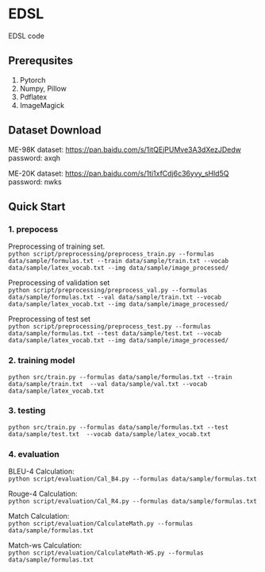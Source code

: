 # EDSL
 EDSL code
 
## Prerequsites
1. Pytorch
2. Numpy, Pillow
3. Pdflatex
4. ImageMagick

## Dataset Download
ME-98K dataset: https://pan.baidu.com/s/1itQEjPUMve3A3dXezJDedw password: axqh 

ME-20K dataset: https://pan.baidu.com/s/1ti1xfCdj6c36yvy_sHld5Q password: nwks


## Quick Start
### 1. prepocess

Preprocessing of training set.
<br/>
`python script/preprocessing/preprocess_train.py --formulas data/sample/formulas.txt --train data/sample/train.txt --vocab data/sample/latex_vocab.txt --img data/sample/image_processed/`

Preprocessing of validation set
<br/>
`python script/preprocessing/preprocess_val.py --formulas data/sample/formulas.txt --val data/sample/train.txt --vocab data/sample/latex_vocab.txt --img data/sample/image_processed/`

Preprocessing of test set
<br/>
`python script/preprocessing/preprocess_test.py --formulas data/sample/formulas.txt --test data/sample/test.txt --vocab data/sample/latex_vocab.txt --img data/sample/image_processed/`

### 2. training model
`python src/train.py --formulas data/sample/formulas.txt --train data/sample/train.txt  --val data/sample/val.txt --vocab data/sample/latex_vocab.txt`


### 3. testing
`python src/train.py --formulas data/sample/formulas.txt --test data/sample/test.txt  --vocab data/sample/latex_vocab.txt`


### 4. evaluation
BLEU-4 Calculation:
<br/>
`python script/evaluation/Cal_B4.py --formulas data/sample/formulas.txt`

Rouge-4 Calculation:
<br/>
`python script/evaluation/Cal_R4.py --formulas data/sample/formulas.txt`

Match Calculation:
<br/>
`python script/evaluation/CalculateMath.py --formulas data/sample/formulas.txt`

Match-ws Calculation:
<br/>
`python script/evaluation/CalculateMath-WS.py --formulas data/sample/formulas.txt`
